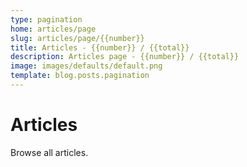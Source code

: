 ```yaml
---
type: pagination
home: articles/page
slug: articles/page/{{number}}
title: Articles - {{number}} / {{total}}
description: Articles page - {{number}} / {{total}}  
image: images/defaults/default.png
template: blog.posts.pagination
---
```


# Articles

Browse all articles.
